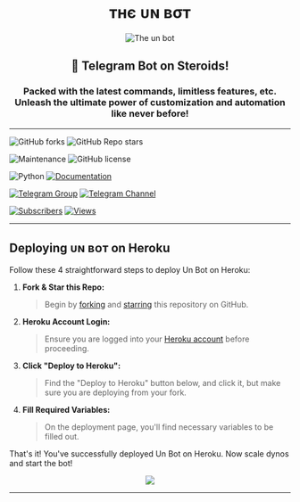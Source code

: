 <h1 align="center"><b>тнє ᴜɴ вσт</b></h1>

<p align="center"><img src="https://telegra.ph/file/27b1424eedf2c80ac1bc3.jpg" alt="The un bot"></p>

<h2 align="center">🚀 Telegram Bot on Steroids!</h3>

<h3 align="center">
    Packed with the latest commands, limitless features, etc. </br>
    Unleash the ultimate power of customization and automation like never before!
</h3>

---

![GitHub forks](https://img.shields.io/github/forks/The-HellBot/HellBot?style=social)
![GitHub Repo stars](https://img.shields.io/github/stars/The-HellBot/Hellbot?style=social)

![Maintenance](https://img.shields.io/badge/Maintained%3F-Yes-white?&style=social&logo=hugo)
![GitHub license](https://img.shields.io/github/license/The-HellBot/HellBot?&style=social&logo=github)

![Python](https://img.shields.io/badge/Python-v3.10-white?style=social&logo=python)
[![Documentation](https://img.shields.io/badge/Documentations-docs.hellbot.tech-white?&style=social&logo=gitbook)](https://the-hellbot.gitbook.io/)

[![Telegram Group](https://img.shields.io/badge/Telegram-Group-white?&style=social&logo=telegram)](https://telegram.dog/hellbot_chat)
[![Telegram Channel](https://img.shields.io/badge/Telegram-Channel-white?&style=social&logo=telegram)](https://t.me/un_bots)

[![Subscribers](https://img.shields.io/youtube/channel/subscribers/UC7Jr0FnRApx5nJASUfOjqJQ?style=social)](https://youtube.com/channel/UC7Jr0FnRApx5nJASUfOjqJQ)
[![Views](https://img.shields.io/youtube/views/leMyoT-qDH4?label=Tutorial+•+Heroku+•&style=social)](https://youtu.be/leMyoT-qDH4)

---

## Deploying ᴜɴ ʙᴏᴛ on Heroku

Follow these 4 straightforward steps to deploy Un Bot on Heroku:

1. **Fork & Star this Repo:**
    > Begin by [forking](https://github.com/The-Hellbot/Hellbot/fork) and [starring](https://github.com/The-Hellbot/Hellbot/) this repository on GitHub.

2. **Heroku Account Login:**
   > Ensure you are logged into your [Heroku account](https://dashboard.heroku.com) before proceeding.

3. **Click "Deploy to Heroku":**
   > Find the "Deploy to Heroku" button below, and click it, but make sure you are deploying from your fork.

4. **Fill Required Variables:**
   > On the deployment page, you'll find necessary variables to be filled out.

That's it! You've successfully deployed Un Bot on Heroku. Now scale dynos and start the bot!

<p align="center">
    <a href="https://heroku.com/deploy"><img src="https://img.shields.io/badge/UnBot-Deploy%20To%20Heroku-black?style=for-the-badge&logo=heroku"/></a>
</p>

---
